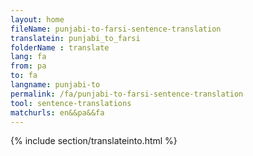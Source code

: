 ```yaml
---
layout: home
fileName: punjabi-to-farsi-sentence-translation
translatein: punjabi_to_farsi
folderName : translate
lang: fa
from: pa
to: fa
langname: punjabi-to
permalink: /fa/punjabi-to-farsi-sentence-translation
tool: sentence-translations
matchurls: en&&pa&&fa
---
```

{% include section/translateinto.html %}
